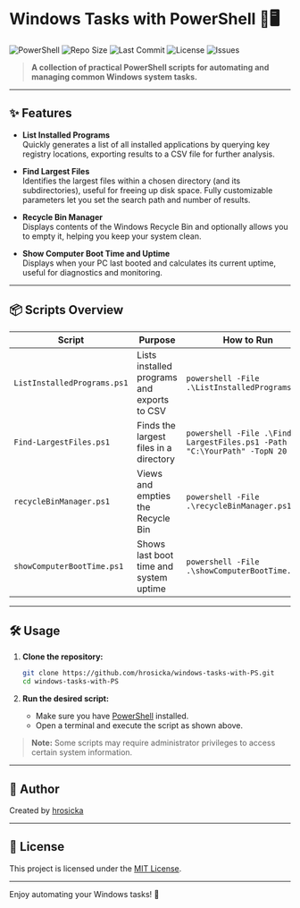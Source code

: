 # Windows Tasks with PowerShell 🚀🖥️

![PowerShell](https://img.shields.io/badge/Language-PowerShell-blue?logo=powershell)
![Repo Size](https://img.shields.io/github/repo-size/hrosicka/windows-tasks-with-PS?style=flat-square)
![Last Commit](https://img.shields.io/github/last-commit/hrosicka/windows-tasks-with-PS?style=flat-square)
![License](https://img.shields.io/badge/license-MIT-green)
![Issues](https://img.shields.io/github/issues/hrosicka/windows-tasks-with-PS?style=flat-square)

> **A collection of practical PowerShell scripts for automating and managing common Windows system tasks.**

---

## ✨ Features

- **List Installed Programs**  
  Quickly generates a list of all installed applications by querying key registry locations, exporting results to a CSV file for further analysis.

- **Find Largest Files**  
  Identifies the largest files within a chosen directory (and its subdirectories), useful for freeing up disk space. Fully customizable parameters let you set the search path and number of results.

- **Recycle Bin Manager**  
  Displays contents of the Windows Recycle Bin and optionally allows you to empty it, helping you keep your system clean.

- **Show Computer Boot Time and Uptime**  
  Displays when your PC last booted and calculates its current uptime, useful for diagnostics and monitoring.

---

## 📦 Scripts Overview

| Script                   | Purpose                                                         | How to Run                                           |
|--------------------------|-----------------------------------------------------------------|------------------------------------------------------|
| `ListInstalledPrograms.ps1` | Lists installed programs and exports to CSV                    | `powershell -File .\ListInstalledPrograms.ps1`       |
| `Find-LargestFiles.ps1`     | Finds the largest files in a directory                        | `powershell -File .\Find-LargestFiles.ps1 -Path "C:\YourPath" -TopN 20` |
| `recycleBinManager.ps1`     | Views and empties the Recycle Bin                             | `powershell -File .\recycleBinManager.ps1`           |
| `showComputerBootTime.ps1`  | Shows last boot time and system uptime                        | `powershell -File .\showComputerBootTime.ps1`        |

---

## 🛠️ Usage

1. **Clone the repository:**
   ```sh
   git clone https://github.com/hrosicka/windows-tasks-with-PS.git
   cd windows-tasks-with-PS
   ```

2. **Run the desired script:**
   - Make sure you have [PowerShell](https://docs.microsoft.com/en-us/powershell/) installed.
   - Open a terminal and execute the script as shown above.

> **Note:** Some scripts may require administrator privileges to access certain system information.

---

## 🙌 Author

Created by [hrosicka](https://github.com/hrosicka)

---

## 📄 License

This project is licensed under the [MIT License](./LICENSE).

---

Enjoy automating your Windows tasks! 🎉
